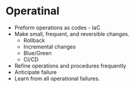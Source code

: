 # Operatinal

- Preform operations as codes - IaC
- Make small, frequent, and reversible changes.
  - Rollback
  - Incremental changes
  - Blue/Green
  - CI/CD
- Refine operations and procedures frequently
- Anticipate failure
- Learn from all operational failures.
